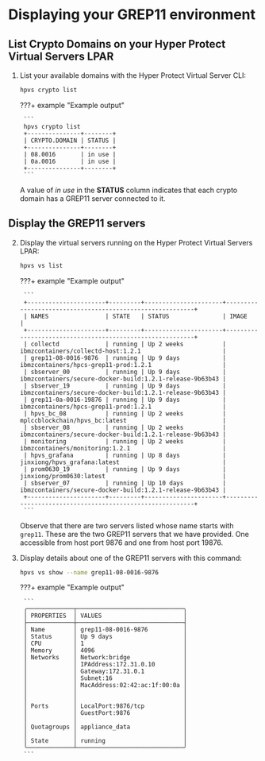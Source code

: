 # Displaying your GREP11 environment

## List Crypto Domains on your Hyper Protect Virtual Servers LPAR

1. List your available domains with the Hyper Protect Virtual Server CLI:

    ``` bash
    hpvs crypto list
    ```

    ???+ example "Example output"

        ```
        hpvs crypto list
        +---------------+--------+
        | CRYPTO.DOMAIN | STATUS |
        +---------------+--------+
        | 08.0016       | in use |
        | 0a.0016       | in use |
        +---------------+--------+
        ```

    A value of *in use* in the **STATUS** column indicates that each crypto domain has a GREP11 server connected to it.

## Display the GREP11 servers

2. Display the virtual servers running on the Hyper Protect Virtual Servers LPAR:

    ``` bash
    hpvs vs list
    ```

    ???+ example "Example output"
    
        ```
        +----------------------+---------+----------------------+----------------------------------------------------------+
        | NAMES                | STATE   | STATUS               | IMAGE                                                    |
        +----------------------+---------+----------------------+----------------------------------------------------------+
        | collectd             | running | Up 2 weeks           | ibmzcontainers/collectd-host:1.2.1                       |
        | grep11-08-0016-9876  | running | Up 9 days            | ibmzcontainers/hpcs-grep11-prod:1.2.1                    |
        | sbserver_00          | running | Up 9 days            | ibmzcontainers/secure-docker-build:1.2.1-release-9b63b43 |
        | sbserver_19          | running | Up 9 days            | ibmzcontainers/secure-docker-build:1.2.1-release-9b63b43 |
        | grep11-0a-0016-19876 | running | Up 9 days            | ibmzcontainers/hpcs-grep11-prod:1.2.1                    |
        | hpvs_bc_08           | running | Up 2 weeks           | mplccblockchain/hpvs_bc:latest                           |
        | sbserver_08          | running | Up 2 weeks           | ibmzcontainers/secure-docker-build:1.2.1-release-9b63b43 |
        | monitoring           | running | Up 2 weeks           | ibmzcontainers/monitoring:1.2.1                          |
        | hpvs_grafana         | running | Up 8 days            | jinxiong/hpvs_grafana:latest                             |
        | prom0630_19          | running | Up 9 days            | jinxiong/prom0630:latest                                 |
        | sbserver_07          | running | Up 10 days           | ibmzcontainers/secure-docker-build:1.2.1-release-9b63b43 |
        +----------------------+---------+----------------------+----------------------------------------------------------+
        ```

    Observe that there are two servers listed whose name starts with `grep11`.  These are the two GREP11 servers that we have provided. One accessible from host port 9876 and one from host port 19876.

3. Display details about one of the GREP11 servers with this command:

    ``` bash
    hpvs vs show --name grep11-08-0016-9876
    ```

    ???+ example "Example output"

        ```
        ╭─────────────┬──────────────────────────────╮
        │ PROPERTIES  │ VALUES                       │
        ├─────────────┼──────────────────────────────┤
        │ Name        │ grep11-08-0016-9876          │
        │ Status      │ Up 9 days                    │
        │ CPU         │ 1                            │
        │ Memory      │ 4096                         │
        │ Networks    │ Network:bridge               │
        │             │ IPAddress:172.31.0.10        │
        │             │ Gateway:172.31.0.1           │
        │             │ Subnet:16                    │
        │             │ MacAddress:02:42:ac:1f:00:0a │
        │             │                              │
        │             │                              │
        │ Ports       │ LocalPort:9876/tcp           │
        │             │ GuestPort:9876               │
        │             │                              │
        │ Quotagroups │ appliance_data               │
        │             │                              │
        │ State       │ running                      │
        ╰─────────────┴──────────────────────────────╯
        ```
